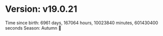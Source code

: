 # Version: v19.0.21
Time since birth: 6961 days, 167064 hours, 10023840 minutes, 601430400 seconds
Season: Autumn 🍁

